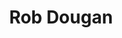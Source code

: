 ---
title: "Rob Dougan"
summary: "Rob Dougan, who started as Rob D, is an Australian genre-blending music composer. Mixing the sound of orchestral film music, the beats of club Trip Hop, and bluesy vocals, he is only tangentially relatable to electronic music. He was known primarily for his 1995 breakthrough single 'Clubbed To Death ', popularized by 1999s The Matrix soundtrack. In 2002, 7 years after its initial release he released the track in the UK on his debut album Furious Angels. He moved to London, England c. 1990."
image: "rob-dougan.jpg"
apple_music_artist_url: "None"
wikipedia_url: "none"
---